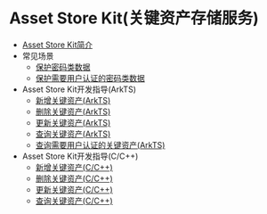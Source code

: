 # Asset Store Kit(关键资产存储服务)

- [Asset Store Kit简介](asset-store-kit-overview.md)
- 常见场景
    - [保护密码类数据](asset-scenario1.md)
    - [保护需要用户认证的密码类数据](asset-scenario2.md)
- Asset Store Kit开发指导(ArkTS)
    - [新增关键资产(ArkTS)](asset-js-add.md)
    - [删除关键资产(ArkTS)](asset-js-remove.md)
    - [更新关键资产(ArkTS)](asset-js-update.md)
    - [查询关键资产(ArkTS)](asset-js-query.md)
    - [查询需要用户认证的关键资产(ArkTS)](asset-js-query-auth.md)
- Asset Store Kit开发指导(C/C++)
    - [新增关键资产(C/C++)](asset-native-add.md)
    - [删除关键资产(C/C++)](asset-native-remove.md)
    - [更新关键资产(C/C++)](asset-native-update.md)
    - [查询关键资产(C/C++)](asset-native-query.md)
